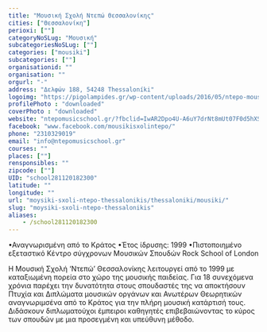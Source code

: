 ```yaml
---
title: "Μουσική Σχολή Ντεπώ Θεσσαλονίκης"
cities: ["Θεσσαλονίκη"]
perioxi: [""]
categoryNoSLug: "Μουσική"
subcategoriesNoSLug: [""]
categories: ["mousiki"]
subcategories: [""]
organisationid: ""
organisation: ""
orgurl: "-"
address: "Δελφών 188, 54248 Thessaloníki"
logoimg: "https://pigolampides.gr/wp-content/uploads/2016/05/ntepo-mousiki-sxoli.jpg"
profilePhoto : "downloaded"
coverPhoto : "downloaded"
website: "ntepomusicschool.gr/?fbclid=IwAR2Dpo4U-A6uY7drNt8mUt07F0d5hXSWr4hflftkTS3nVWQ4iIqgm6F4tX8"
facebook: "www.facebook.com/mousikisxolintepo/"
phone: "2310329019"
email: "info@ntepomusicschool.gr"
courses: ""
places: [""]
rensponsibles: ""
zipcode: [""]
UID: "school281120182300"
latitude: ""
longitude: ""
url: "moysiki-sxoli-ntepo-thessalonikis/thessaloniki/mousiki/"
slug: "moysiki-sxoli-ntepo-thessalonikis"
aliases:
    - /school281120182300
---
```



•Αναγνωρισμένη από το Κράτος •Έτος ίδρυσης: 1999 •Πιστοποιημένο εξεταστικό Κέντρο σύγχρονων Μουσικών Σπουδών Rock School of London

Η Μουσική Σχολή ‘Ντεπώ’ Θεσσαλονίκης λειτουργεί από το 1999 με καταξιωμένη πορεία στο χώρο της μουσικής παιδείας. Για 18 συνεχόμενα χρόνια παρέχει την δυνατότητα στους σπουδαστές της να αποκτήσουν Πτυχία και Διπλώματα μουσικών οργάνων και Ανωτέρων Θεωρητικών αναγνωριμσένα από το Κράτος για την πλήρη μουσική κατάρτισή τους. Διδάσκουν διπλωματούχοι έμπειροι καθηγητές επιβεβαιώνοντας το κύρος των σπουδών με μια προσεγμένη και υπεύθυνη μέθοδο.
